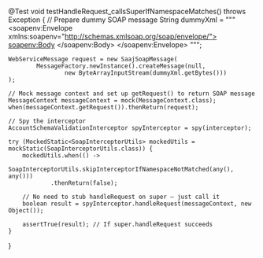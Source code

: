 @Test
void testHandleRequest_callsSuperIfNamespaceMatches() throws Exception {
    // Prepare dummy SOAP message
    String dummyXml = """
        <soapenv:Envelope xmlns:soapenv="http://schemas.xmlsoap.org/soap/envelope/">
          <soapenv:Body>
            <testRequest></testRequest>
          </soapenv:Body>
        </soapenv:Envelope>
        """;

    WebServiceMessage request = new SaajSoapMessage(
            MessageFactory.newInstance().createMessage(null,
                    new ByteArrayInputStream(dummyXml.getBytes()))
    );

    // Mock message context and set up getRequest() to return SOAP message
    MessageContext messageContext = mock(MessageContext.class);
    when(messageContext.getRequest()).thenReturn(request);

    // Spy the interceptor
    AccountSchemaValidationInterceptor spyInterceptor = spy(interceptor);

    try (MockedStatic<SoapInterceptorUtils> mockedUtils = mockStatic(SoapInterceptorUtils.class)) {
        mockedUtils.when(() ->
                SoapInterceptorUtils.skipInterceptorIfNamespaceNotMatched(any(), any()))
                .thenReturn(false);

        // No need to stub handleRequest on super — just call it
        boolean result = spyInterceptor.handleRequest(messageContext, new Object());

        assertTrue(result); // If super.handleRequest succeeds
    }
}
